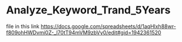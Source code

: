 # Analyze_Keyword_Trand_5Years

file in this link
https://docs.google.com/spreadsheets/d/1aqHlxh88wr-f809ohHWDvmi0Z-_l70tT94mVM9zbVy0/edit#gid=1942361520
